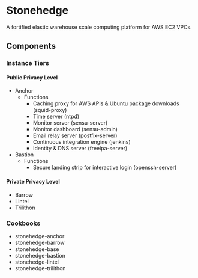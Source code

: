Stonehedge
==========

A fortified elastic warehouse scale computing platform for AWS EC2 VPCs.


Components
----------



### Instance Tiers

#### Public Privacy Level

  - Anchor
    - Functions
      - Caching proxy for AWS APIs & Ubuntu package downloads (squid-proxy)
      - Time server (ntpd)
      - Monitor server (sensu-server)
      - Monitor dashboard (sensu-admin)
      - Email relay server (postfix-server)
      - Continuous integration engine (jenkins)
      - Identity & DNS server (freeipa-server)
  - Bastion
    - Functions
      - Secure landing strip for interactive login (openssh-server)

#### Private Privacy Level

  - Barrow
  - Lintel
  - Trilithon

### Cookbooks
  - stonehedge-anchor
  - stonehedge-barrow
  - stonehedge-base
  - stonehedge-bastion
  - stonehedge-lintel
  - stonehedge-trilithon
